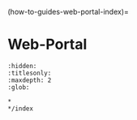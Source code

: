 (how-to-guides-web-portal-index)=
# Web-Portal

```{toctree}
:hidden:
:titlesonly:
:maxdepth: 2
:glob:

*
*/index
